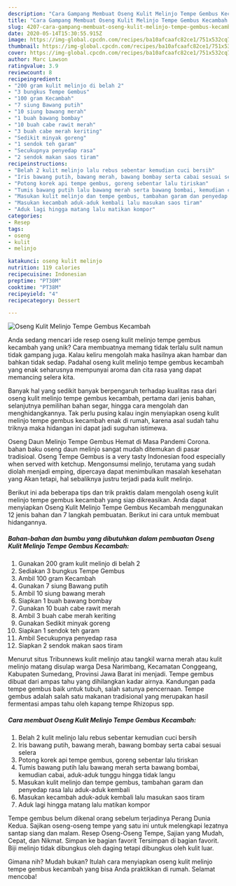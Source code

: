 ```yaml
---
description: "Cara Gampang Membuat Oseng Kulit Melinjo Tempe Gembus Kecambah Anti Gagal"
title: "Cara Gampang Membuat Oseng Kulit Melinjo Tempe Gembus Kecambah Anti Gagal"
slug: 4207-cara-gampang-membuat-oseng-kulit-melinjo-tempe-gembus-kecambah-anti-gagal
date: 2020-05-14T15:30:55.915Z
image: https://img-global.cpcdn.com/recipes/ba10afcaafc82ce1/751x532cq70/oseng-kulit-melinjo-tempe-gembus-kecambah-foto-resep-utama.jpg
thumbnail: https://img-global.cpcdn.com/recipes/ba10afcaafc82ce1/751x532cq70/oseng-kulit-melinjo-tempe-gembus-kecambah-foto-resep-utama.jpg
cover: https://img-global.cpcdn.com/recipes/ba10afcaafc82ce1/751x532cq70/oseng-kulit-melinjo-tempe-gembus-kecambah-foto-resep-utama.jpg
author: Marc Lawson
ratingvalue: 3.9
reviewcount: 8
recipeingredient:
- "200 gram kulit melinjo di belah 2"
- "3 bungkus Tempe Gembus"
- "100 gram Kecambah"
- "7 siung Bawang putih"
- "10 siung bawang merah"
- "1 buah bawang bombay"
- "10 buah cabe rawit merah"
- "3 buah cabe merah keriting"
- "Sedikit minyak goreng"
- "1 sendok teh garam"
- "Secukupnya penyedap rasa"
- "2 sendok makan saos tiram"
recipeinstructions:
- "Belah 2 kulit melinjo lalu rebus sebentar kemudian cuci bersih"
- "Iris bawang putih, bawang merah, bawang bombay serta cabai sesuai selera"
- "Potong korek api tempe gembus, goreng sebentar lalu tiriskan"
- "Tumis bawang putih lalu bawang merah serta bawang bombai, kemudian cabai, aduk-aduk tunggu hingga tidak langu"
- "Masukan kulit melinjo dan tempe gembus, tambahan garam dan penyedap rasa lalu aduk-aduk kembali"
- "Masukan kecambah aduk-aduk kembali lalu masukan saos tiram"
- "Aduk lagi hingga matang lalu matikan kompor"
categories:
- Resep
tags:
- oseng
- kulit
- melinjo

katakunci: oseng kulit melinjo 
nutrition: 119 calories
recipecuisine: Indonesian
preptime: "PT30M"
cooktime: "PT38M"
recipeyield: "4"
recipecategory: Dessert

---
```



![Oseng Kulit Melinjo Tempe Gembus Kecambah](https://img-global.cpcdn.com/recipes/ba10afcaafc82ce1/751x532cq70/oseng-kulit-melinjo-tempe-gembus-kecambah-foto-resep-utama.jpg)

Anda sedang mencari ide resep oseng kulit melinjo tempe gembus kecambah yang unik? Cara membuatnya memang tidak terlalu sulit namun tidak gampang juga. Kalau keliru mengolah maka hasilnya akan hambar dan bahkan tidak sedap. Padahal oseng kulit melinjo tempe gembus kecambah yang enak seharusnya mempunyai aroma dan cita rasa yang dapat memancing selera kita.

Banyak hal yang sedikit banyak berpengaruh terhadap kualitas rasa dari oseng kulit melinjo tempe gembus kecambah, pertama dari jenis bahan, selanjutnya pemilihan bahan segar, hingga cara mengolah dan menghidangkannya. Tak perlu pusing kalau ingin menyiapkan oseng kulit melinjo tempe gembus kecambah enak di rumah, karena asal sudah tahu triknya maka hidangan ini dapat jadi suguhan istimewa.

Oseng Daun Melinjo Tempe Gembus Hemat di Masa Pandemi Corona. bahan baku oseng daun melinjo sangat mudah ditemukan di pasar tradisioal. Oseng Tempe Gembus is a very tasty Indonesian food especially when served with ketchup. Mengonsumsi melinjo, terutama yang sudah diolah menjadi emping, dipercaya dapat menimbulkan masalah kesehatan yang Akan tetapi, hal sebaliknya justru terjadi pada kulit melinjo.


Berikut ini ada beberapa tips dan trik praktis dalam mengolah oseng kulit melinjo tempe gembus kecambah yang siap dikreasikan. Anda dapat menyiapkan Oseng Kulit Melinjo Tempe Gembus Kecambah menggunakan 12 jenis bahan dan 7 langkah pembuatan. Berikut ini cara untuk membuat hidangannya.

<!--inarticleads1-->

##### Bahan-bahan dan bumbu yang dibutuhkan dalam pembuatan Oseng Kulit Melinjo Tempe Gembus Kecambah:

1. Gunakan 200 gram kulit melinjo di belah 2
1. Sediakan 3 bungkus Tempe Gembus
1. Ambil 100 gram Kecambah
1. Gunakan 7 siung Bawang putih
1. Ambil 10 siung bawang merah
1. Siapkan 1 buah bawang bombay
1. Gunakan 10 buah cabe rawit merah
1. Ambil 3 buah cabe merah keriting
1. Gunakan Sedikit minyak goreng
1. Siapkan 1 sendok teh garam
1. Ambil Secukupnya penyedap rasa
1. Siapkan 2 sendok makan saos tiram


Menurut situs Tribunnews kulit melinjo atau tangkil warna merah atau kulit melinjo matang disulap warga Desa Narimbang, Kecamatan Conggeang, Kabupaten Sumedang, Provinsi Jawa Barat ini menjadi. Tempe gembus dibuat dari ampas tahu yang dihilangkan kadar airnya. Kandungan pada tempe gembus baik untuk tubuh, salah satunya pencernaan. Tempe gembus adalah salah satu makanan tradisional yang merupakan hasil fermentasi ampas tahu oleh kapang tempe Rhizopus spp. 

<!--inarticleads2-->

##### Cara membuat Oseng Kulit Melinjo Tempe Gembus Kecambah:

1. Belah 2 kulit melinjo lalu rebus sebentar kemudian cuci bersih
1. Iris bawang putih, bawang merah, bawang bombay serta cabai sesuai selera
1. Potong korek api tempe gembus, goreng sebentar lalu tiriskan
1. Tumis bawang putih lalu bawang merah serta bawang bombai, kemudian cabai, aduk-aduk tunggu hingga tidak langu
1. Masukan kulit melinjo dan tempe gembus, tambahan garam dan penyedap rasa lalu aduk-aduk kembali
1. Masukan kecambah aduk-aduk kembali lalu masukan saos tiram
1. Aduk lagi hingga matang lalu matikan kompor


Tempe gembus belum dikenal orang sebelum terjadinya Perang Dunia Kedua. Sajikan oseng-oseng tempe yang satu ini untuk melengkapi lezatnya santap siang dan malam. Resep Oseng-Oseng Tempe, Sajian yang Mudah, Cepat, dan Nikmat. Simpan ke bagian favorit Tersimpan di bagian favorit. Biji melinjo tidak dibungkus oleh daging tetapi dibungkus oleh kulit luar. 

Gimana nih? Mudah bukan? Itulah cara menyiapkan oseng kulit melinjo tempe gembus kecambah yang bisa Anda praktikkan di rumah. Selamat mencoba!
